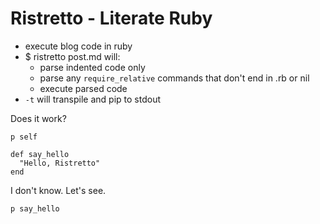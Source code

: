 # Ristretto - Literate Ruby

  - execute blog code in ruby
  - $ ristretto post.md will:
    - parse indented code only
    - parse any `require_relative` commands that don't end in .rb or nil
    - execute parsed code
  - `-t` will transpile and pip to stdout

Does it work?

    p self

    def say_hello
      "Hello, Ristretto"
    end

I don't know.  Let's see.

    p say_hello